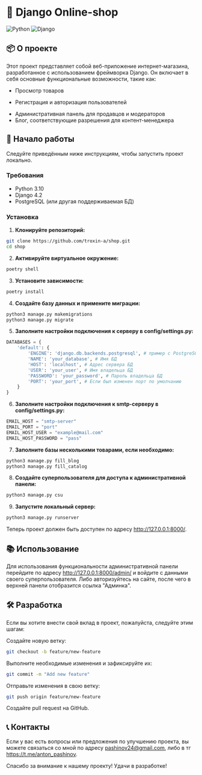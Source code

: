 # 🛒 Django Online-shop

![Python](https://img.shields.io/badge/Python-3.10-blue)
![Django](https://img.shields.io/badge/Django-4.2-brightgreen)

## 📦 О проекте

Этот проект представляет собой веб-приложение интернет-магазина, разработанное с использованием фреймворка Django. Он включает в себя основные функциональные возможности, такие как:

- Просмотр товаров
<!-- - Поиск и фильтрация -->
- Регистрация и авторизация пользователей
<!-- - Корзина покупок -->
<!-- - Оформление заказов -->
- Административная панель для продавцов и модераторов
- Блог, соответствующие разрешения для контент-менеджера

## 🚀 Начало работы

Следуйте приведённым ниже инструкциям, чтобы запустить проект локально.

### Требования

- Python 3.10
- Django 4.2
- PostgreSQL (или другая поддерживаемая БД)

### Установка

1. **Клонируйте репозиторий:**

```bash
git clone https://github.com/troxin-a/shop.git
cd shop
```

2. **Активируйте виртуальное окружение:**
```bash
poetry shell
```

3. **Установите зависимости:**
```bash
poetry install
```

4. **Создайте базу данных и примените миграции:**
```bash
python3 manage.py makemigrations
python3 manage.py migrate
```

5. **Заполните настройки подключения к серверу в config/settings.py:**
```python
DATABASES = {
    'default': {
        'ENGINE': 'django.db.backends.postgresql', # пример с PostgreSQL
        'NAME': 'your_database', # Имя БД
        'HOST': 'localhost', # Адрес сервера БД
        'USER': 'your_user', # Имя владельца БД
        'PASSWORD': 'your_password', # Пароль владельца БД
        'PORT': 'your_port', # Если был изменен порт по умолчанию
    }
}
```

6. **Заполните настройки подключения к smtp-серверу в config/settings.py:**
```python
EMAIL_HOST = "smtp-server"
EMAIL_PORT = "port"
EMAIL_HOST_USER = "example@mail.com"
EMAIL_HOST_PASSWORD = "pass"
```

7. **Заполните базы несколькими товарами, если необходимо:**
```bash
python3 manage.py fill_blog
python3 manage.py fill_catalog
```

8. **Создайте суперпользователя для доступа к административной панели:**
```bash
python3 manage.py csu
```

9. **Запустите локальный сервер:**
```bash
python3 manage.py runserver
```

Теперь проект должен быть доступен по адресу http://127.0.0.1:8000/.

## 📚 Использование
Для использования функциональности административной панели перейдите по адресу http://127.0.0.1:8000/admin/ и войдите с данными своего суперпользователя. Либо авторизуйтесь на сайте, после чего в верхней панели отобразится ссылка "Админка".

## 🛠 Разработка
Если вы хотите внести свой вклад в проект, пожалуйста, следуйте этим шагам:

Создайте новую ветку:
```bash
git checkout -b feature/new-feature
```
Выполните необходимые изменения и зафиксируйте их:
``` bash
git commit -m "Add new feature"
```
Отправьте изменения в свою ветку:
```bash
git push origin feature/new-feature
```
Создайте pull request на GitHub.

## 📞 Контакты
Если у вас есть вопросы или предложения по улучшению проекта, вы можете связаться со мной по адресу pashinov24@gmail.com, либо в тг https://t.me/anton_pashinov.

Спасибо за внимание к нашему проекту! Удачи в разработке!